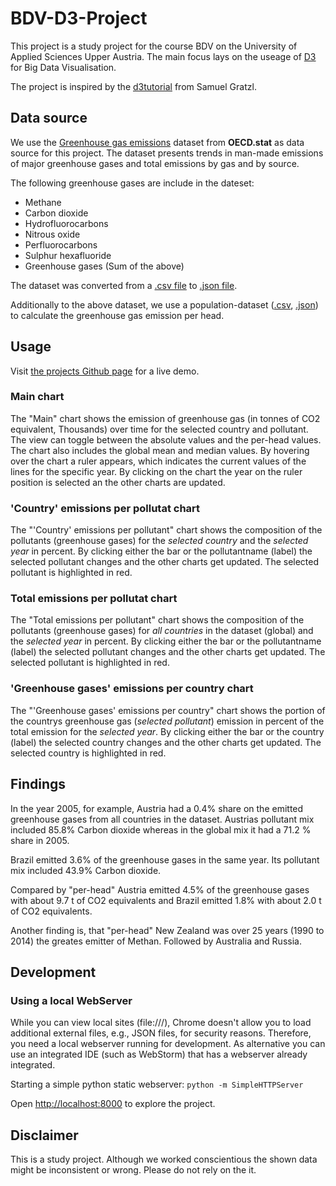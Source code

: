 # BDV-D3-Project

This project is a study project for the course BDV on the University of Applied Sciences Upper Austria. The main focus lays on the useage of [D3](https://github.com/d3/d3) for Big Data Visualisation.

The project is inspired by the [d3tutorial](https://github.com/sgratzl/d3tutorial) from Samuel Gratzl.

## Data source

We use the [Greenhouse gas emissions](http://stats.oecd.org/viewhtml.aspx?datasetcode=AIR_GHG&lang=en#) dataset from **OECD.stat** as data source for this project. The dataset presents trends in man-made emissions of major greenhouse gases and total emissions by gas and by source.

The following greenhouse gases are include in the dateset:

- Methane
- Carbon dioxide
- Hydrofluorocarbons
- Nitrous oxide
- Perfluorocarbons
- Sulphur hexafluoride
- Greenhouse gases (Sum of the above)

The dataset was converted from a [.csv file](./data/GHG_1990_2014.csv) to [.json file](./data/GHG_1990_2014.json).

Additionally to the above dataset, we use a population-dataset ([.csv](./data/population_per_year.csv), [.json](./data/population_per_year.json)) to calculate the greenhouse gas emission per head.

## Usage
Visit [the projects Github page](https://thomaskoppensteiner.github.io/bdv-d3-project/) for a live demo.

### Main chart
The "Main" chart shows the emission of greenhouse gas (in tonnes of CO2 equivalent, Thousands) over time for the selected country and pollutant. The view can toggle between the absolute values and the per-head values. The chart also includes the global mean and median values. By hovering over the chart a ruler appears, which indicates the current values of the lines for the specific year. By clicking on the chart the year on the ruler position is selected an the other charts are updated.

### 'Country' emissions per pollutat chart
The "'Country' emissions per pollutant" chart shows the composition of the pollutants (greenhouse gases) for the _selected country_ and the _selected year_ in percent. By clicking either the bar or the pollutantname (label) the selected pollutant changes and the other charts get updated. The selected pollutant is highlighted in red.

### Total emissions per pollutat chart
The "Total emissions per pollutant" chart shows the composition of the pollutants (greenhouse gases) for _all countries_ in the dataset (global) and the _selected year_ in percent. By clicking either the bar or the pollutantname (label) the selected pollutant changes and the other charts get updated. The selected pollutant is highlighted in red.

### 'Greenhouse gases' emissions per country chart
The "'Greenhouse gases' emissions per country" chart shows the portion of the countrys greenhouse gas (_selected pollutant_) emission in percent of the total emission for the _selected year_. By clicking either the bar or the country (label) the selected country changes and the other charts get updated. The selected country is highlighted in red.

## Findings
In the year 2005, for example, Austria had a 0.4% share on the emitted greenhouse gases from all countries in the dataset.
Austrias pollutant mix included 85.8% Carbon dioxide whereas in the global mix it had a 71.2 % share in 2005.

Brazil emitted 3.6% of the greenhouse gases in the same year. Its pollutant mix included 43.9% Carbon dioxide.

Compared by "per-head" Austria emitted 4.5% of the greenhouse gases with about 9.7 t of CO2 equivalents and Brazil emitted 1.8% with about 2.0 t of CO2 equivalents.

Another finding is, that "per-head" New Zealand was over 25 years (1990 to 2014) the greates emitter of Methan. Followed by Australia and Russia.

## Development

### Using a local WebServer

While you can view local sites (file:///), Chrome doesn't allow you to load additional external files, e.g., JSON files, for security reasons. Therefore, you need a local webserver running for development. As alternative you can use an integrated IDE (such as WebStorm) that has a webserver already integrated.

Starting a simple python static webserver: `python -m SimpleHTTPServer`

Open [http://localhost:8000](http://localhost:8000) to explore the project.

## Disclaimer
This is a study project. Although we worked conscientious the shown data might be inconsistent or wrong. Please do not rely on the it.
